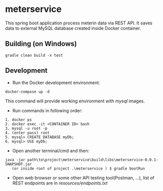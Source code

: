 # meterservice

This spring boot application process meterin data via REST API. It saves data to external MySQL database created inside Docker container.

## Building (on Windows)
```
gradle clean build -x test
```
## Development
- Run the Docker development environment:
```
docker-compose up -d
```
This command will provide working environment with *mysql* images.

- Run commands in following order:
```
1. docker ps
2. docker exec -it <CONTAINER ID> bash
3. mysql -u root -p
4. (enter pass) root
5. mysql> CREATE DATABASE myDb;
6. mysql> USE myDb;
```
- Open another terminal/cmd and then:
```
java -jar path\to\project\meterservice\build\libs\meterservice-0.0.1-SNAPSHOT.jar
   (or inside root of project .\meterservice ) $ gradle bootRun
```
- Open web browser or some other API testing tool(Postman, ...), list of REST endpoints are in *resources/endpoints.txt*
 

